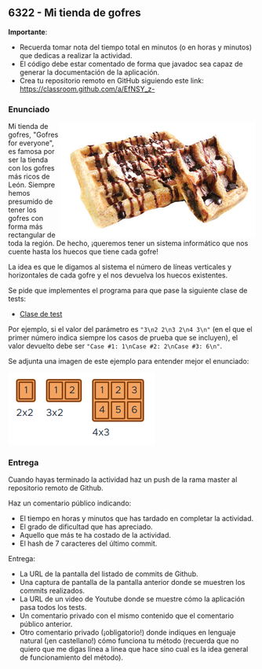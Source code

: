## 6322 - Mi tienda de gofres

__Importante__: 

  - Recuerda tomar nota del tiempo total en minutos (o en horas y minutos) que dedicas a realizar la actividad.
  - El código debe estar comentado de forma que javadoc sea capaz de generar la documentación de la aplicación.
  - Crea tu repositorio remoto en GitHub siguiendo este link: https://classroom.github.com/a/EfNSY_z-
  
### Enunciado

<img align="right" src="6322b.jpg">

Mi tienda de gofres, "Gofres for everyone", es famosa por ser la tienda con los gofres más ricos de León. Siempre hemos presumido de tener los gofres con forma más rectangular de toda la región. De hecho, ¡queremos tener un sistema informático que nos cuente hasta los huecos que tiene cada gofre!

La idea es que le digamos al sistema el número de líneas verticales y horizontales de cada gofre y el nos devuelva los huecos existentes. 

Se pide que implementes el programa para que pase la siguiente clase de tests:

* [Clase de test](Test6322.java)

Por ejemplo, si el valor del parámetro es `"3\n2 2\n3 2\n4 3\n"` (en el que el primer número indica siempre los casos de prueba que se incluyen), el valor devuelto debe ser `"Case #1: 1\nCase #2: 2\nCase #3: 6\n"`.

Se adjunta una imagen de este ejemplo para entender mejor el enunciado:

![Gofres](6322a.png)


### Entrega

Cuando hayas terminado la actividad haz un push de la rama master al repositorio remoto de Github.

Haz un comentario público indicando:

  - El tiempo en horas y minutos que has tardado en completar la actividad.
  - El grado de dificultad que has apreciado.
  - Aquello que más te ha costado de la actividad.
  - El hash de 7 caracteres del último commit.
  
Entrega:

  - La URL de la pantalla del listado de commits de Github.
  - Una captura de pantalla de la pantalla anterior donde se muestren los commits realizados.
  - La URL de un video de Youtube donde se muestre cómo la aplicación pasa todos los tests.
  - Un comentario privado con el mismo contenido que el comentario público anterior.
  - Otro comentario privado (¡obligatorio!) donde indiques en lenguaje natural (¡en castellano!) cómo funciona tu método (recuerda que no quiero que me digas línea a linea que hace sino cual es la idea general de funcionamiento del método).

